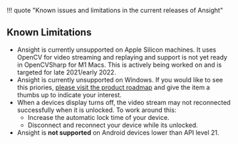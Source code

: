!!! quote "Known issues and limitations in the current releases of Ansight"

## Known Limitations

 * Ansight is currently unsupported on Apple Silicon machines. It uses OpenCV for video streaming and replaying and support is not yet ready in OpenCVSharp for M1 Macs. This is actively being worked on and is targeted for late 2021/early 2022.
 * Ansight is currently unsupported on Windows. If you would like to see this priories, [please visit the product roadmap](https://github.com/Ansight/ansight.feedback/discussions/5) and give the item a thumbs up to indicate your interest.
 * When a devices display turns off, the video stream may not reconnected successfully when it is unlocked. To work around this:
    * Increase the automatic lock time of your device.
    * Disconnect and reconnect your device while its unlocked.
 * Ansight is **not supported** on Android devices lower than API level 21.
